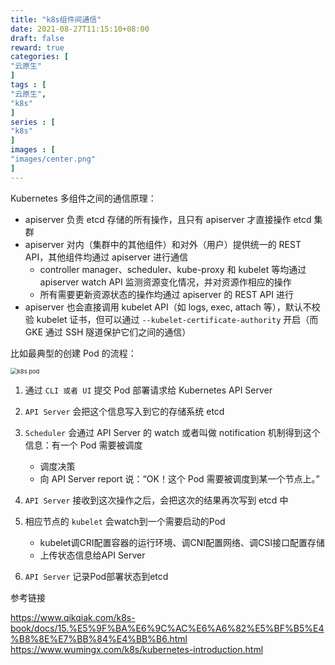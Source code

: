 ```yaml
---
title: "k8s组件间通信"
date: 2021-08-27T11:15:10+08:00
draft: false
reward: true
categories: [
"云原生"
]
tags : [
"云原生",
"k8s"
]
series : [
"k8s"
]
images : [
"images/center.png"
]
---
```




Kubernetes 多组件之间的通信原理：

- apiserver 负责 etcd 存储的所有操作，且只有 apiserver 才直接操作 etcd 集群
- apiserver 对内（集群中的其他组件）和对外（用户）提供统一的 REST API，其他组件均通过 apiserver 进行通信
  - controller manager、scheduler、kube-proxy 和 kubelet 等均通过 apiserver watch API 监测资源变化情况，并对资源作相应的操作
  - 所有需要更新资源状态的操作均通过 apiserver 的 REST API 进行
- apiserver 也会直接调用 kubelet API（如 logs, exec, attach 等），默认不校验 kubelet 证书，但可以通过 `--kubelet-certificate-authority` 开启（而 GKE 通过 SSH 隧道保护它们之间的通信）

比如最典型的创建 Pod 的流程：

<img src="http://picgo.6and.ltd/img/k8s-pod-process.png" alt="k8s pod" style="zoom:67%;" />

1. 通过 `CLI 或者 UI` 提交 Pod 部署请求给 Kubernetes API Server
2. `API Server` 会把这个信息写入到它的存储系统 etcd
3. `Scheduler` 会通过 API Server 的 watch 或者叫做 notification 机制得到这个信息：有一个 Pod 需要被调度
   - 调度决策
   - 向 API Server report 说：“OK！这个 Pod 需要被调度到某一个节点上。”

4. `API Server` 接收到这次操作之后，会把这次的结果再次写到 etcd 中
5. 相应节点的 `kubelet` 会watch到一个需要启动的Pod
   - kubelet调CRI配置容器的运行环境、调CNI配置网络、调CSI接口配置存储
   - 上传状态信息给API Server 
6. `API Server` 记录Pod部署状态到etcd

参考链接

https://www.qikqiak.com/k8s-book/docs/15.%E5%9F%BA%E6%9C%AC%E6%A6%82%E5%BF%B5%E4%B8%8E%E7%BB%84%E4%BB%B6.html
https://www.wumingx.com/k8s/kubernetes-introduction.html